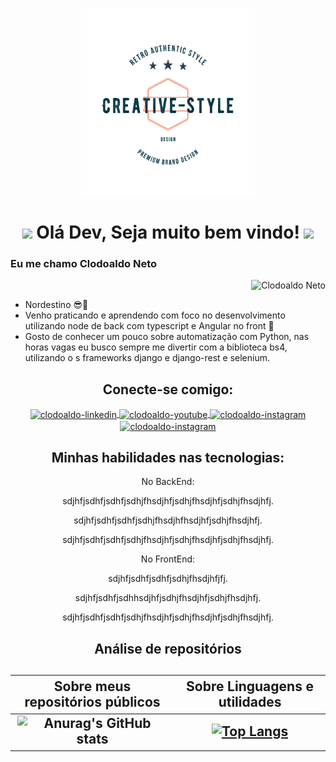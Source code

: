 <p align="center"><img width="55%" height='300px' src="caduzera.gif" alt="lang image here" /></p>  
<h1 align="center"> <img src="https://media.giphy.com/media/nDg8O2z3Rmk6Y/source.gif" width="30px"> Olá Dev, Seja muito bem vindo! <img src="https://media.giphy.com/media/nDg8O2z3Rmk6Y/source.gif" width="30px">
</h1>  
<h3> Eu me chamo Clodoaldo Neto</h3><p align="right"><img src="https://komarev.com/ghpvc/?username=Clodoaldo-Neto&color=blue" alt="Clodoaldo Neto" /></p>  

- Nordestino :sunglasses::sunrise:  
- Venho praticando e aprendendo com foco no desenvolvimento utilizando node de back com typescript e Angular no front :sparkling_heart:  
- Gosto de conhecer um pouco sobre automatização com Python, nas horas vagas eu busco sempre me divertir com a biblioteca bs4, utilizando o s frameworks django e django-rest  e selenium.  

<h2 align="center">Conecte-se comigo:</h2>  
<div align="center"><a href="https://www.linkedin.com/in/clodoaldo-neto-37b220190/" target="_blank">
<img align="center" alt="clodoaldo-linkedin" height="30" width="40" src="https://cdn.jsdelivr.net/npm/simple-icons@3.0.1/icons/linkedin.svg" style="max-width:100%;">
</a>
<a href="https://www.youtube.com/channel/UCwGw3i915GbxamJZwTeKAnw" target="_blank">
<img align="center" alt="clodoaldo-youtube" height="30" width="40" src="https://cdn.jsdelivr.net/npm/simple-icons@3.0.1/icons/youtube.svg" style="max-width:100%;">
</a>
<a href="https://www.instagram.com/cbzin_95/" target="_blank">
<img align="center" alt="clodoaldo-instagram" height="30" width="40" src="https://cdn.jsdelivr.net/npm/simple-icons@3.0.1/icons/instagram.svg" style="max-width:100%;">
</a>
<a href="https://www.facebook.com/clodoaldoneto45/" target="_blank">
<img align="center" alt="clodoaldo-instagram" height="30" width="40" src="https://cdn.jsdelivr.net/npm/simple-icons@3.0.1/icons/facebook.svg" style="max-width:100%;">
</a></div>  

<h2 align="center"> Minhas habilidades nas tecnologias: </h2>
<div align="center"> No BackEnd:  
  <p align="center">sdjhfjsdhfjsdhfjsdhjfhsdjhfjsdhjfhsdjhfjsdhjfhsdjhfj.<p>
  <p align="center">sdjhfjsdhfjsdhfjsdhjfhsdjhfhsdjhfjsdhjfhsdjhfj.<p>
  <p align="center">sdjhfjsdhfjsdhfjsdhjfhsdjhfjsdhjfhsdjhfjsdhjfhsdjhfj.<p>
</div>  
<div align="center"> No FrontEnd:  
  <p align="center" list-style-type="none" >sdjhfjsdhfjsdhfjsdhjfhsdjhfjfj.</p>
  <p align="center" list-style-type='none' >sdjhfjsdhfjsdhhsdjhfjsdhjfhsdjhfjsdhjfhsdjhfj.</p>
  <p align="center" list-style-type='none' >sdjhfjsdhfjsdhfjsdhjfhsdjhfjsdhjfhsdjhfjsdhjfhsdjhfj.</p>
</div>  

<h2 align="center"> Análise de repositórios  <h2>  
  
Sobre meus repositórios públicos | Sobre Linguagens e utilidades
:---------: | :-------:
![Anurag's GitHub stats](https://github-readme-stats.vercel.app/api?username=cadubrito&show_icons=true&theme=default&count_private=true) | [![Top Langs](https://github-readme-stats.vercel.app/api/top-langs/?username=cadubrito&layout=compact&langs_count=10)](https://github.com/anuraghazra/github-readme-stats) 
